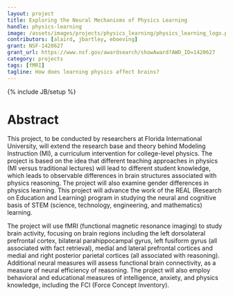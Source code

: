 ```yaml
---
layout: project
title: Exploring the Neural Mechanisms of Physics Learning
handle: physics-learning
image: /assets/images/projects/physics_learning/physics_learning_logo.png
contributors: [alaird, jbartley, eboeving]
grant: NSF-1420627
grant_url: https://www.nsf.gov/awardsearch/showAward?AWD_ID=1420627
category: projects
tags: [fMRI]
tagline: How does learning physics affect brains?
---
```

{% include JB/setup %}

# Abstract

This project, to be conducted by researchers at Florida International University, will extend the research base and theory behind Modeling Instruction (MI), a curriculum intervention for college-level physics. The project is based on the idea that different teaching approaches in physics (MI versus traditional lectures) will lead to different student knowledge, which leads to observable differences in brain structures associated with physics reasoning. The project will also examine gender differences in physics learning. This project will advance the work of the REAL (Research on Education and Learning) program in studying the neural and cognitive basis of STEM (science, technology, engineering, and mathematics) learning.

The project will use fMRI (functional magnetic resonance imaging) to study brain activity, focusing on brain regions including the left dorsolateral prefrontal cortex, bilateral parahippocampal gyrus, left fusiform gyrus (all associated with fact retrieval), medial and lateral prefrontal cortices and medial and right posterior parietal cortices (all associated with reasoning). Additional neural measures will assess functional brain connectivity, as a measure of neural efficiency of reasoning. The project will also employ behavioral and educational measures of intelligence, anxiety, and physics knowledge, including the FCI (Force Concept Inventory).
